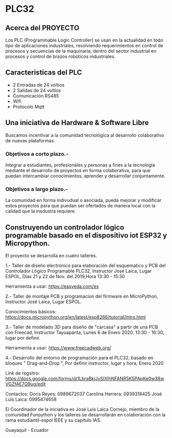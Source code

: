 # PLC32

## Acerca del PROYECTO
Los PLC (Programmable Logic Controller) se usan en la actualidad en todo tipo de aplicaciones industriales, resolviendo requerimientos en control de procesos y secuencias de la maquinaria, dentro del sector industrial en procesos y control de brazos robóticos industriales.

## Caracteristicas del PLC

- 2 Entradas de 24 voltios
- 2 Salidas de 24 voltios
- Comunicación RS485
- Wifi
- Protocolo Mqtt

## Una iniciativa de Hardware & Software Libre

Buscamos incentivar a la comunidad tecnológica al desarrollo colaborativo de nuevas plataformas. 

### Objetivos a corto plazo.-

Integrar a estudiantes, profesionales y personas a fines a la tecnologia mediante el desarrollo de proyectos en forma colaborativa, para que puedan intercambiar conocimientos, aprender y desarrollar conjuntamente. 

### Objetivos a largo plazo.-

La comunidad en forma indivudual o asociada, pueda mejorar y modificar estos proyectos para que puedan ser ofertados de manera local con la calidad que la insdustra requiere. 



## Construyendo un controlador lógico programable basado en el dispositivo iot ESP32 y Micropython. 

El proyecto se desarrolla en cuatro talleres. 

1.- Taller de diseño electrónico para elaboración del esquematico y PCB del Controlador Lógico Programable PLC32, Instructor José Laica, Lugar ESPOL, Dias 21 y 22 de Nov. del 2019,Hora 13:30 - 15:30

Herramienta a usar: https://easyeda.com/es

2.- Taller de montaje PCB y programacion del firmware en MicroPython, Instructor José Laica, Lugar ESPOL.

Conocimientos básicos: https://docs.micropython.org/en/latest/esp8266/tutorial/intro.html

3.- Taller de modelado 3D para diseño de "carcasa" a partir de una PCB con Freecad, Instructor Tayuapanta, Lunes 6 de Enero 2020, 13:30 - 16:30, lugar por definir.

Herramienta a usar: https://www.freecadweb.org/

4.- Desarrollo del entorno de programación para el PLC32, basado en bloques " Drag-and-Drop ", Por definir instructor, lugar y hora, Enero 2020

Link de regsitro:
https://docs.google.com/forms/d/1LbraBkjJvSlXIhNFANR5K5PApKe0w38wVGZfAE7Q9ug/edit

Contactos:
Doris Reyes: 0989672037
Carolina Herrera: 0939318425
José Luis Laica: 0995474658

El Coordinador de la iniciativa es José Luis Laica Cornejo, miembro de la comunidad Funpython y los talleres se desarrollarán en colaboración con la rama estudiantil-espol IEEE y su capítulo IAS.



Guayaquil - Ecuador 
